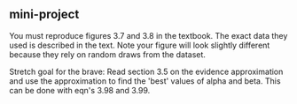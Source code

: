 ## mini-project

You must reproduce figures 3.7 and 3.8 in the textbook. The exact data they used is described in the text. Note your figure will look slightly different because they rely on random draws from the dataset.

Stretch goal for the brave: Read section 3.5 on the evidence approximation and use the approximation to find the 'best' values of alpha and beta. This can be done with eqn's 3.98 and 3.99.
